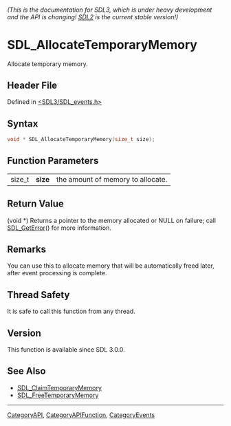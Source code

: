 ###### (This is the documentation for SDL3, which is under heavy development and the API is changing! [SDL2](https://wiki.libsdl.org/SDL2/) is the current stable version!)
# SDL_AllocateTemporaryMemory

Allocate temporary memory.

## Header File

Defined in [<SDL3/SDL_events.h>](https://github.com/libsdl-org/SDL/blob/main/include/SDL3/SDL_events.h)

## Syntax

```c
void * SDL_AllocateTemporaryMemory(size_t size);
```

## Function Parameters

|        |          |                                   |
| ------ | -------- | --------------------------------- |
| size_t | **size** | the amount of memory to allocate. |

## Return Value

(void *) Returns a pointer to the memory allocated or NULL on failure; call
[SDL_GetError](SDL_GetError)() for more information.

## Remarks

You can use this to allocate memory that will be automatically freed later,
after event processing is complete.

## Thread Safety

It is safe to call this function from any thread.

## Version

This function is available since SDL 3.0.0.

## See Also

- [SDL_ClaimTemporaryMemory](SDL_ClaimTemporaryMemory)
- [SDL_FreeTemporaryMemory](SDL_FreeTemporaryMemory)

----
[CategoryAPI](CategoryAPI), [CategoryAPIFunction](CategoryAPIFunction), [CategoryEvents](CategoryEvents)

